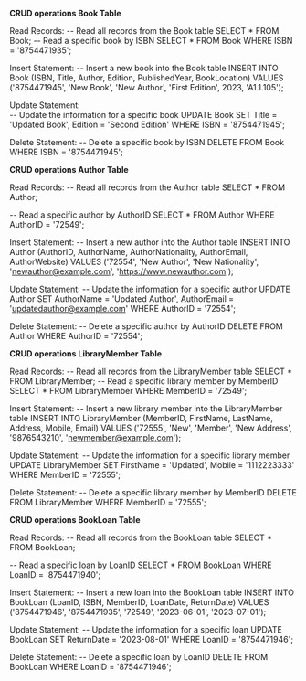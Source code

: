 **CRUD operations Book Table**

Read Records:
-- Read all records from the Book table
    SELECT * FROM Book;
-- Read a specific book by ISBN
    SELECT * FROM Book WHERE ISBN = '8754471935';

Insert Statement:
-- Insert a new book into the Book table
    INSERT INTO Book (ISBN, Title, Author, Edition, PublishedYear, BookLocation)
VALUES ('8754471945', 'New Book', 'New Author', 'First Edition', 2023, 'A1.1.105');

Update Statement:  
-- Update the information for a specific book
    UPDATE Book
    SET Title = 'Updated Book', Edition = 'Second Edition'
    WHERE ISBN = '8754471945';

Delete Statement:
-- Delete a specific book by ISBN
    DELETE FROM Book WHERE ISBN = '8754471945';

**CRUD operations Author Table**

Read Records: 
-- Read all records from the Author table
    SELECT * FROM Author;

-- Read a specific author by AuthorID
    SELECT * FROM Author WHERE AuthorID = '72549';

Insert Statement:
-- Insert a new author into the Author table
    INSERT INTO Author (AuthorID, AuthorName, AuthorNationality, AuthorEmail, AuthorWebsite)
    VALUES ('72554', 'New Author', 'New Nationality', 'newauthor@example.com', 'https://www.newauthor.com');

Update Statement:
-- Update the information for a specific author
    UPDATE Author
    SET AuthorName = 'Updated Author', AuthorEmail = 'updatedauthor@example.com'
    WHERE AuthorID = '72554';

Delete Statement:
-- Delete a specific author by AuthorID
    DELETE FROM Author WHERE AuthorID = '72554';

**CRUD operations LibraryMember Table**

Read Records:
-- Read all records from the LibraryMember table
    SELECT * FROM LibraryMember;
-- Read a specific library member by MemberID
    SELECT * FROM LibraryMember WHERE MemberID = '72549';

Insert Statement:
-- Insert a new library member into the LibraryMember table
    INSERT INTO LibraryMember (MemberID, FirstName, LastName, Address, Mobile, Email)
    VALUES ('72555', 'New', 'Member', 'New Address', '9876543210', 'newmember@example.com');

Update Statement:
-- Update the information for a specific library member
    UPDATE LibraryMember
    SET FirstName = 'Updated', Mobile = '1112223333'
    WHERE MemberID = '72555';

Delete Statement:
-- Delete a specific library member by MemberID
    DELETE FROM LibraryMember WHERE MemberID = '72555';

**CRUD operations BookLoan Table**

Read Records:
-- Read all records from the BookLoan table
    SELECT * FROM BookLoan;

-- Read a specific loan by LoanID
    SELECT * FROM BookLoan WHERE LoanID = '8754471940';

Insert Statement:
-- Insert a new loan into the BookLoan table
    INSERT INTO BookLoan (LoanID, ISBN, MemberID, LoanDate, ReturnDate)
    VALUES ('8754471946', '8754471935', '72549', '2023-06-01', '2023-07-01');

Update Statement:
-- Update the information for a specific loan
    UPDATE BookLoan
    SET ReturnDate = '2023-08-01'
    WHERE LoanID = '8754471946';

Delete Statement:
-- Delete a specific loan by LoanID
    DELETE FROM BookLoan WHERE LoanID = '8754471946';